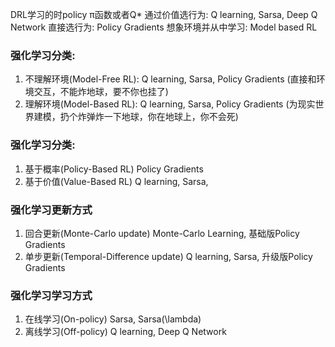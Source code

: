 DRL学习的时policy π函数或者Q*
通过价值选行为: Q learning, Sarsa, Deep Q Network
直接选行为: Policy Gradients
想象环境并从中学习: Model based RL

### 强化学习分类: 
1. 不理解环境(Model-Free RL): Q learning, Sarsa, Policy Gradients (直接和环境交互，不能炸地球，要不你也挂了)
2. 理解环境(Model-Based RL): Q learning, Sarsa, Policy Gradients (为现实世界建模，扔个炸弹炸一下地球，你在地球上，你不会死)

### 强化学习分类:
1. 基于概率(Policy-Based RL)  Policy Gradients
2. 基于价值(Value-Based RL)  Q learning, Sarsa,

### 强化学习更新方式
1. 回合更新(Monte-Carlo update) Monte-Carlo Learning, 基础版Policy Gradients
2. 单步更新(Temporal-Difference update)  Q learning, Sarsa, 升级版Policy Gradients

### 强化学习学习方式
1. 在线学习(On-policy) Sarsa, Sarsa(\lambda)
2. 离线学习(Off-policy) Q learning, Deep Q Network